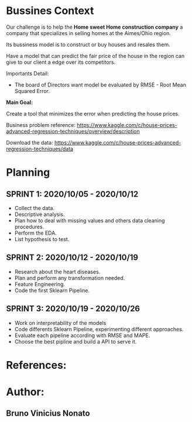 # Bussines Context

Our challenge is to help the **Home sweet Home construction company** a company that specializes in selling homes at the Aimes/Ohio region. 

Its bussiness model is to construct or buy houses and resales them. 

Have a model that can predict the fair price of the house in the region can give to our client a edge over its competitors.

Importants Detail:

- The board of Directors want model be evaluated by RMSE - Root Mean Squared Error.

**Main Goal:**

Create a tool that minimizes the error when predicting the house prices.


Business problem reference: https://www.kaggle.com/c/house-prices-advanced-regression-techniques/overview/description

Download the data: https://www.kaggle.com/c/house-prices-advanced-regression-techniques/data


# Planning

## SPRINT 1: 2020/10/05 - 2020/10/12

- Collect the data.
- Descriptive analysis.
- Plan how to deal with missing values and others data cleaning procedures.
- Perform the EDA.
- List hypothesis to test.

## SPRINT 2: 2020/10/12 - 2020/10/19

- Research about the heart diseases.
- Plan and perform any transformation needed.
- Feature Engineering.
- Code the first Sklearn Pipeline.

## SPRINT 3:  2020/10/19 - 2020/10/26

- Work on interpretability of the models
- Code differents Sklearn Pipeline, experimenting different approaches.
- Evaluate each pipeline according with RMSE and MAPE.
- Choose the best pipline and build a API to serve it.


# References:


# Author:
## Bruno Vinicius Nonato